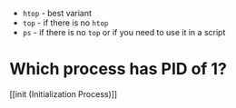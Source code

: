 - `htop` - best variant
- `top` - if there is no `htop`
- `ps` - if there is no `top` or if you need to use it in a script

# Which process has PID of 1?

[[init (Initialization Process)]]